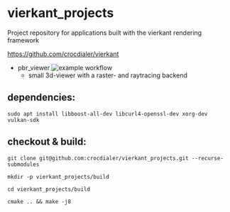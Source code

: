 # vierkant_projects
Project repository for applications built with the vierkant rendering framework

https://github.com/crocdialer/vierkant

- pbr_viewer ![example workflow](https://github.com/crocdialer/vierkant_projects/actions/workflows/cmake_build.yml/badge.svg)
  - small 3d-viewer with a raster- and raytracing backend

dependencies:
-
`sudo apt install libboost-all-dev libcurl4-openssl-dev xorg-dev vulkan-sdk`

checkout & build:
-
`git clone git@github.com:crocdialer/vierkant_projects.git --recurse-submodules`

`mkdir -p vierkant_projects/build`

`cd vierkant_projects/build`

`cmake .. && make -j8`
